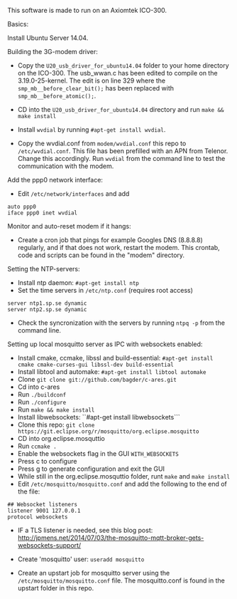 This software is made to run on an Axiomtek ICO-300.

Basics:

Install Ubuntu Server 14.04.

Building the 3G-modem driver:

- Copy the ```U20_usb_driver_for_ubuntu14.04``` folder to your home
directory on the ICO-300. The usb_wwan.c has been edited to compile
on the 3.19.0-25-kernel. The edit is on line 329 where the ```smp_mb__before_clear_bit();``` has been replaced with ```smp_mb__before_atomic();```.

- CD into the ```U20_usb_driver_for_ubuntu14.04``` directory and run
```make && make install```

- Install ```wvdial``` by running ```#apt-get install wvdial```.

- Copy the wvdial.conf from ```modem/wvdial.conf``` this repo to ```/etc/wvdial.conf```. This file
has been prefilled with an APN from Telenor. Change this accordingly. Run ```wvdial``` from the command line to test the communication with the modem.

Add the ppp0 network interface:

- Edit ```/etc/network/interfaces``` and add 
```
auto ppp0
iface ppp0 inet wvdial
```

Monitor and auto-reset modem if it hangs:

- Create a cron job that pings for example Googles DNS (8.8.8.8) regularly,
and if that does not work, restart the modem. This crontab, code and scripts can
be found in the "modem" directory.

Setting the NTP-servers:

- Install ntp daemon: ```#apt-get install ntp```
- Set the time servers in ```/etc/ntp.conf``` (requires root access)
```
server ntp1.sp.se dynamic
server ntp2.sp.se dynamic
```
- Check the syncronization with the servers by running ```ntpq -p``` from the command line.

Setting up local mosquitto server as IPC with websockets enabled:

- Install cmake, ccmake, libssl and build-essential: ```#apt-get install cmake cmake-curses-gui libssl-dev build-essential```
- Install libtool and automake: ```#apt-get install libtool automake```
- Clone ```git clone git://github.com/bagder/c-ares.git```
- Cd into c-ares
- Run ```./buildconf```
- Run ```./configure```
- Run ```make && make install```
- Install libwebsockets: ``#apt-get install libwebsockets```
- Clone this repo: ```git clone https://git.eclipse.org/r/mosquitto/org.eclipse.mosquitto```
- CD into org.eclipse.mosquttio
- Run ```ccmake .```
- Enable the websockets flag in the GUI ```WITH_WEBSOCKETS```
- Press c to configure
- Press g to generate configuration and exit the GUI
- While still in the  org.eclipse.mosquttio folder, runt ```make``` and ```make install```
- Edit ```/etc/mosquitto/mosquitto.conf``` and add the following to the end of the file:
```
## Websocket listeners
listener 9001 127.0.0.1
protocol websockets
```
- IF a TLS listener is needed, see this blog post: http://jpmens.net/2014/07/03/the-mosquitto-mqtt-broker-gets-websockets-support/

- Create 'mosquitto' user: ```useradd mosquitto```
- Create an upstart job for mosquitto server using the ```/etc/mosquitto/mosquitto.conf``` file. The mosquitto.conf is found in the upstart folder in this repo.
